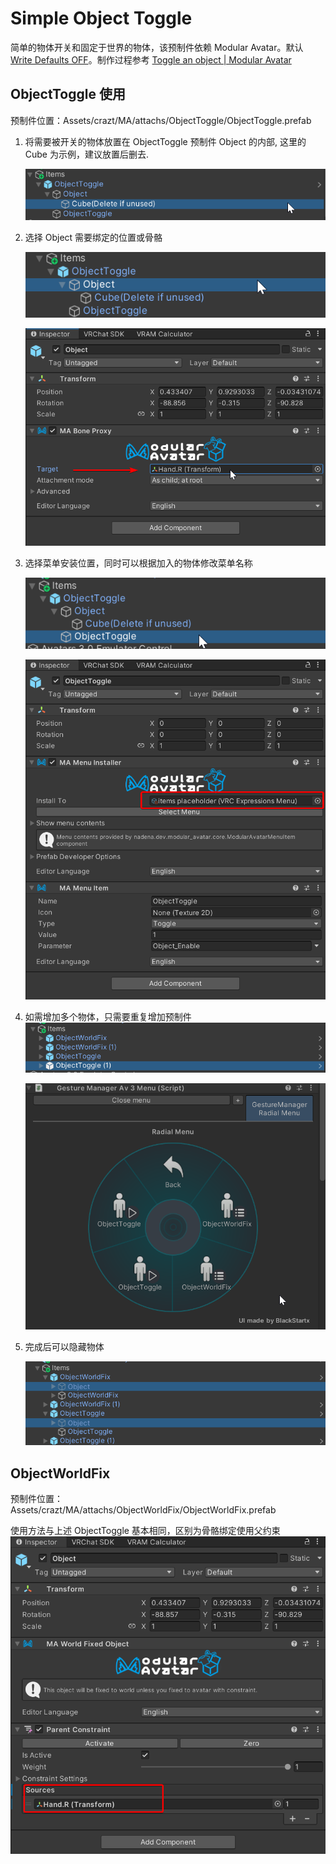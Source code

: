# Simple Object Toggle

简单的物体开关和固定于世界的物体，该预制件依赖 Modular Avatar。默认 [Write Defaults OFF](https://creators.vrchat.com/avatars/#write-defaults-on-states)。制作过程参考 [Toggle an object | Modular Avatar](https://modular-avatar.nadena.dev/docs/tutorials/object_toggle)

## ObjectToggle 使用

预制件位置：Assets/crazt/MA/attachs/ObjectToggle/ObjectToggle.prefab

1. 将需要被开关的物体放置在 ObjectToggle 预制件 Object 的内部, 这里的 Cube 为示例，建议放置后删去.

    ![](assets/img/2024-01-17-13-22-41.png)

2. 选择 Object 需要绑定的位置或骨骼

    ![](assets/img/2024-01-17-13-26-08.png)

    ![](assets/img/2024-01-17-13-26-52.png)

3. 选择菜单安装位置，同时可以根据加入的物体修改菜单名称

    ![](assets/img/2024-01-17-13-24-19.png)

    ![](assets/img/2024-01-17-13-24-59.png)

4. 如需增加多个物体，只需要重复增加预制件
    ![](assets/img/2024-01-17-13-43-17.png)

    ![](assets/img/2024-01-17-13-45-28.png)

5. 完成后可以隐藏物体

    ![](assets/img/2024-01-17-13-55-00.png)

## ObjectWorldFix

预制件位置：Assets/crazt/MA/attachs/ObjectWorldFix/ObjectWorldFix.prefab

使用方法与上述 ObjectToggle 基本相同，区别为骨骼绑定使用父约束
![](assets/img/2024-01-17-13-46-40.png)